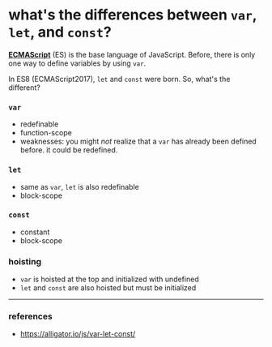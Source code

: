 # what's the differences between `var`, `let`, and `const`?

**[ECMAScript](https://en.wikipedia.org/wiki/ECMAScript#:~:text=ECMAScript%20(or%20ES)%20is%20a,pages%20across%20different%20Web%20browsers.)** (ES) is the base language of JavaScript. 
Before, there is only one way to define variables by using `var`. 

In ES8 (ECMAScript2017), `let` and `const` were born. So, what's the different?

### `var`
- redefinable
- function-scope
- weaknesses: you might _not_ realize that a `var` has already been defined before. it could be redefined.

### `let`
- same as `var`, `let` is also redefinable
- block-scope

### `const`
- constant
- block-scope

### hoisting
- `var` is hoisted at the top and initialized with undefined
- `let` and `const` are also hoisted but must be initialized

---
### references
- https://alligator.io/js/var-let-const/

